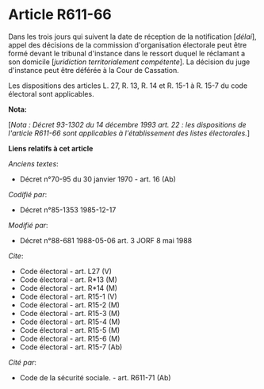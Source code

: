 # Article R611-66

Dans les trois jours qui suivent la date de réception de la notification [*délai*], appel des décisions de la commission
d'organisation électorale peut être formé devant le tribunal d'instance dans le ressort duquel le réclamant a son domicile
[*juridiction territorialement compétente*]. La décision du juge d'instance peut être déférée à la Cour de Cassation.

Les dispositions des articles L. 27, R. 13, R. 14 et R. 15-1 à R. 15-7 du code électoral sont applicables.

**Nota:**

[*Nota : Décret 93-1302 du 14 décembre 1993 art. 22 : les dispositions de l'article R611-66 sont applicables à
l'établissement des listes électorales.*]

**Liens relatifs à cet article**

_Anciens textes_:

  - Décret n°70-95 du 30 janvier 1970 - art. 16 (Ab)

_Codifié par_:

  - Décret n°85-1353 1985-12-17

_Modifié par_:

  - Décret n°88-681 1988-05-06 art. 3 JORF 8 mai 1988

_Cite_:

  - Code électoral - art. L27 (V)
  - Code électoral - art. R*13 (M)
  - Code électoral - art. R*14 (M)
  - Code électoral - art. R15-1 (V)
  - Code électoral - art. R15-2 (M)
  - Code électoral - art. R15-3 (M)
  - Code électoral - art. R15-4 (M)
  - Code électoral - art. R15-5 (M)
  - Code électoral - art. R15-6 (M)
  - Code électoral - art. R15-7 (Ab)

_Cité par_:

  - Code de la sécurité sociale. - art. R611-71 (Ab)
